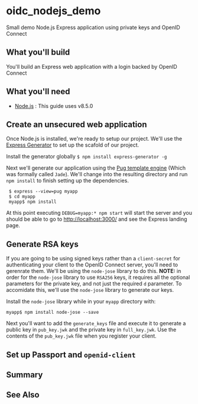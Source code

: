 # oidc_nodejs_demo
Small demo Node.js Express application using private keys and OpenID Connect

## What you'll build
You'll build an Express web application with a login backed by OpenID Connect

## What you'll need
- [Node.js](https://nodejs.org/) : This guide uses v8.5.0
 
## Create an unsecured web application
Once Node.js is installed, we're ready to setup our project.
We'll use the [Express Generator](https://expressjs.com/en/starter/generator.html) to set up the scafold of our project.

Install the generator globally
`$ npm install express-generator -g`

Next we'll generate our application using the [Pug template engine](https://github.com/pugjs/pug) (Which was formally called `Jade`). We'll change into the resulting directory and run `npm install` to finish setting up the dependencies.

```
 $ express --view=pug myapp
 $ cd myapp
 myapp$ npm install
```

At this point executing `DEBUG=myapp:* npm start` will start the server and you should be able to go to [http://localhost:3000/](http://localhost:3000) and see the Express landing page.

## Generate RSA keys
If you are going to be using signed keys rather than a `client-secret` for authenticating your client to the OpenID Connect server, you'll need to gerenrate them. We'll be using the `node-jose` library to do this. **NOTE:** in order for the `node-jose` library to use `RSA256` keys, it requires all the optional parameters for the private key, and not just the required `d` parameter. To accomidate this, we'll use the `node-jose` library to generate our keys.

Install the `node-jose` library while in your `myapp` directory with:
```
myapp$ npm install node-jose --save
```

Next you'll want to add the `generate_keys` file and execute it to generate a public key in `pub_key.jwk` and the private key in `full_key.jwk`. Use the contents of the `pub_key.jwk` file when you register your client.

## Set up Passport and `openid-client`

## Summary

## See Also
